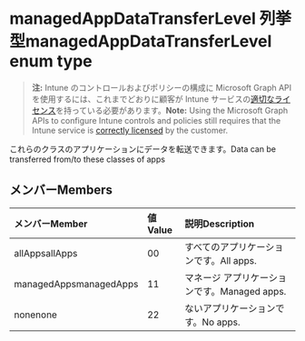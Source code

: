 # <a name="managedappdatatransferlevel-enum-type"></a><span data-ttu-id="4572f-101">managedAppDataTransferLevel 列挙型</span><span class="sxs-lookup"><span data-stu-id="4572f-101">managedAppDataTransferLevel enum type</span></span>

> <span data-ttu-id="4572f-102">**注:** Intune のコントロールおよびポリシーの構成に Microsoft Graph API を使用するには、これまでどおりに顧客が Intune サービスの[適切なライセンス](https://go.microsoft.com/fwlink/?linkid=839381)を持っている必要があります。</span><span class="sxs-lookup"><span data-stu-id="4572f-102">**Note:** Using the Microsoft Graph APIs to configure Intune controls and policies still requires that the Intune service is [correctly licensed](https://go.microsoft.com/fwlink/?linkid=839381) by the customer.</span></span>

<span data-ttu-id="4572f-103">これらのクラスのアプリケーションにデータを転送できます。</span><span class="sxs-lookup"><span data-stu-id="4572f-103">Data can be transferred from/to these classes of apps</span></span>
## <a name="members"></a><span data-ttu-id="4572f-104">メンバー</span><span class="sxs-lookup"><span data-stu-id="4572f-104">Members</span></span>
|<span data-ttu-id="4572f-105">メンバー</span><span class="sxs-lookup"><span data-stu-id="4572f-105">Member</span></span>|<span data-ttu-id="4572f-106">値</span><span class="sxs-lookup"><span data-stu-id="4572f-106">Value</span></span>|<span data-ttu-id="4572f-107">説明</span><span class="sxs-lookup"><span data-stu-id="4572f-107">Description</span></span>|
|:---|:---|:---|
|<span data-ttu-id="4572f-108">allApps</span><span class="sxs-lookup"><span data-stu-id="4572f-108">allApps</span></span>|<span data-ttu-id="4572f-109">0</span><span class="sxs-lookup"><span data-stu-id="4572f-109">0</span></span>|<span data-ttu-id="4572f-110">すべてのアプリケーションです。</span><span class="sxs-lookup"><span data-stu-id="4572f-110">All apps.</span></span>|
|<span data-ttu-id="4572f-111">managedApps</span><span class="sxs-lookup"><span data-stu-id="4572f-111">managedApps</span></span>|<span data-ttu-id="4572f-112">1</span><span class="sxs-lookup"><span data-stu-id="4572f-112">1</span></span>|<span data-ttu-id="4572f-113">マネージ アプリケーションです。</span><span class="sxs-lookup"><span data-stu-id="4572f-113">Managed apps.</span></span>|
|<span data-ttu-id="4572f-114">none</span><span class="sxs-lookup"><span data-stu-id="4572f-114">none</span></span>|<span data-ttu-id="4572f-115">2</span><span class="sxs-lookup"><span data-stu-id="4572f-115">2</span></span>|<span data-ttu-id="4572f-116">ないアプリケーションです。</span><span class="sxs-lookup"><span data-stu-id="4572f-116">No apps.</span></span>|



